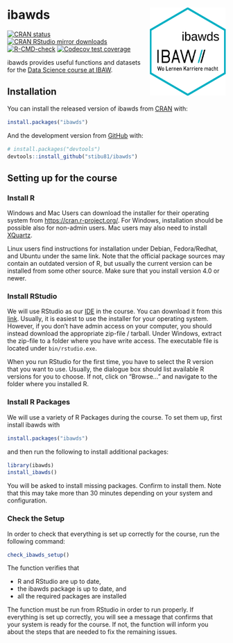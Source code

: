 
<!-- README.md is generated from README.Rmd. Please edit that file -->

# ibawds <img src="man/figures/ibawds_logo.png" align="right" width="175" />

<!-- badges: start -->

[![CRAN
status](https://www.r-pkg.org/badges/version/ibawds)](https://CRAN.R-project.org/package=ibawds)
[![CRAN RStudio mirror
downloads](https://cranlogs.r-pkg.org/badges/last-month/ibawds?color=blue)](https://r-pkg.org/pkg/ibawds)
[![R-CMD-check](https://github.com/stibu81/ibawds/workflows/R-CMD-check/badge.svg)](https://github.com/stibu81/ibawds/actions)
[![Codecov test
coverage](https://codecov.io/gh/stibu81/ibawds/graph/badge.svg)](https://app.codecov.io/gh/stibu81/ibawds)
<!-- badges: end -->

ibawds provides useful functions and datasets for the [Data Science
course at
IBAW](https://ibaw.ch/bildungsangebote/informatik/coding-data-science/data-science-ndk-hf/).

## Installation

You can install the released version of ibawds from
[CRAN](https://cran.r-project.org/package=ibawds) with:

``` r
install.packages("ibawds")
```

And the development version from [GitHub](https://github.com/) with:

``` r
# install.packages("devtools")
devtools::install_github("stibu81/ibawds")
```

## Setting up for the course

### Install R

Windows and Mac Users can download the installer for their operating
system from <https://cran.r-project.org/>. For Windows, installation
should be possible also for non-admin users. Mac users may also need to
install [XQuartz](https://www.xquartz.org/).

Linux users find instructions for installation under Debian,
Fedora/Redhat, and Ubuntu under the same link. Note that the official
package sources may contain an outdated version of R, but usually the
current version can be installed from some other source. Make sure that
you install version 4.0 or newer.

### Install RStudio

We will use RStudio as our
[IDE](https://en.wikipedia.org/wiki/Integrated_development_environment)
in the course. You can download it from this
[link](https://posit.co/download/rstudio-desktop/). Usually, it is
easiest to use the installer for your operating system. However, if you
don’t have admin access on your computer, you should instead download
the appropriate zip-file / tarball. Under Windows, extract the zip-file
to a folder where you have write access. The executable file is located
under `bin/rstudio.exe`.

When you run RStudio for the first time, you have to select the R
version that you want to use. Usually, the dialogue box should list
available R versions for you to choose. If not, click on “Browse…” and
navigate to the folder where you installed R.

### Install R Packages

We will use a variety of R Packages during the course. To set them up,
first install ibawds with

``` r
install.packages("ibawds")
```

and then run the following to install additional packages:

``` r
library(ibawds)
install_ibawds()
```

You will be asked to install missing packages. Confirm to install them.
Note that this may take more than 30 minutes depending on your system
and configuration.

### Check the Setup

In order to check that everything is set up correctly for the course,
run the following command:

``` r
check_ibawds_setup()
```

The function verifies that

- R and RStudio are up to date,
- the ibawds package is up to date, and
- all the required packages are installed

The function must be run from RStudio in order to run properly. If
everything is set up correctly, you will see a message that confirms
that your system is ready for the course. If not, the function will
inform you about the steps that are needed to fix the remaining issues.
